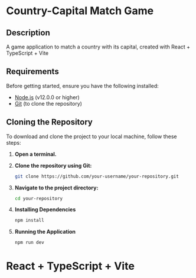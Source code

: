 
# Country-Capital Match Game

## Description

A game application to match a country with its capital, created with React + TypeScript + Vite

## Requirements

Before getting started, ensure you have the following installed:

- [Node.js](https://nodejs.org) (v12.0.0 or higher)
- [Git](https://git-scm.com) (to clone the repository)

## Cloning the Repository

To download and clone the project to your local machine, follow these steps:

1. **Open a terminal.**

2. **Clone the repository using Git:**

   ```bash
   git clone https://github.com/your-username/your-repository.git


3. **Navigate to the project directory:**
    ```bash
    cd your-repository


4. **Installing Dependencies**
    ```bash
    npm install

5. **Running the Application**
    ```bash
    npm run dev

# React + TypeScript + Vite
